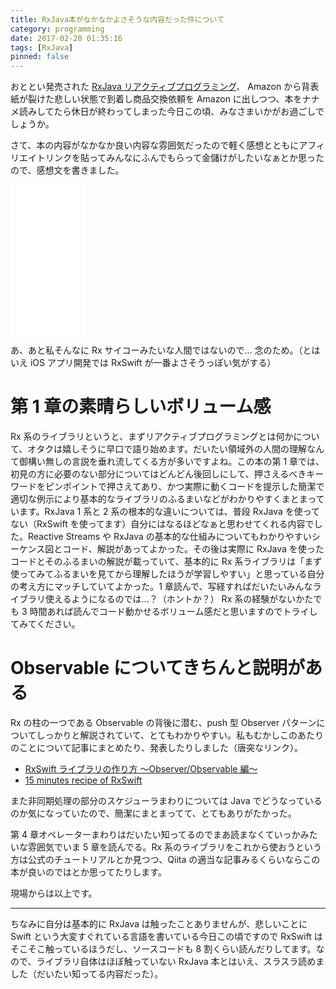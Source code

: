 ```yaml
---
title: RxJava本がなかなかよさそうな内容だった件について
category: programming
date: 2017-02-20 01:35:16
tags: [RxJava]
pinned: false
---
```


おととい発売された [RxJava リアクティブプログラミング](http://amzn.to/2kBFQQ6)、 Amazon から背表紙が裂けた悲しい状態で到着し商品交換依頼を Amazon に出しつつ、本をナナメ読みしてたら休日が終わってしまった今日この頃、みなさまいかがお過ごしでしょうか。

さて、本の内容がなかなか良い内容な雰囲気だったので軽く感想とともにアフィリエイトリンクを貼ってみんなにふんでもらって金儲けがしたいなぁとか思ったので、感想文を書きました。

<iframe style="width:120px;height:240px;" marginwidth="0" marginheight="0" scrolling="no" frameborder="0" src="//rcm-fe.amazon-adsystem.com/e/cm?lt1=_blank&bc1=000000&IS2=1&bg1=FFFFFF&fc1=000000&lc1=0000FF&t=interchangewe-22&o=9&p=8&l=as4&m=amazon&f=ifr&ref=as_ss_li_til&asins=4798149519&linkId=23c59b51fa29412f8e6704234662a56d"></iframe>

あ、あと私そんなに Rx サイコーみたいな人間ではないので... 念のため。（とはいえ iOS アプリ開発では RxSwift が一番よさそうっぽい気がする）

# 第 1 章の素晴らしいボリューム感

Rx 系のライブラリというと、まずリアクティブプログラミングとは何かについて、オタクは嬉しそうに早口で語り始めます。だいたい領域外の人間の理解なんて御構い無しの言説を垂れ流してくる方が多いですよね。この本の第 1 章では、初見の方に必要のない部分についてはどんどん後回しにして、押さえるべきキーワードをピンポイントで押さえてあり、かつ実際に動くコードを提示した簡潔で適切な例示により基本的なライブラリのふるまいなどがわかりやすくまとまっています。RxJava 1 系と 2 系の根本的な違いについては、普段 RxJava を使ってない（RxSwift を使ってます）自分にはなるほどなぁと思わせてくれる内容でした。Reactive Streams や RxJava の基本的な仕組みについてもわかりやすいシーケンス図とコード、解説があってよかった。その後は実際に RxJava を使ったコードとそのふるまいの解説が載っていて、基本的に Rx 系ライブラリは「まず使ってみてふるまいを見てから理解したほうが学習しやすい」と思っている自分の考え方にマッチしていてよかった。1 章読んで、写経すればだいたいみんなライブラリ使えるようになるのでは...？（ホントか？） Rx 系の経験がないかたでも 3 時間あれば読んでコード動かせるボリューム感だと思いますのでトライしてみてください。

# Observable についてきちんと説明がある

Rx の柱の一つである Observable の背後に潜む、push 型 Observer パターンについてしっかりと解説されていて、とてもわかりやすい。私もむかしこのあたりのことについて記事にまとめたり、発表したりしました（唐突なリンク）。

- [RxSwift ライブラリの作り方 〜Observer/Observable 編〜](http://qiita.com/gomi_ningen/items/dc08a8a5514be9aa0eb2)
- [15 minutes recipe of RxSwift](http://niconare.nicovideo.jp/watch/kn1358)

また非同期処理の部分のスケジューラまわりについては Java でどうなっているのか気になっていたので、簡潔にまとまってて、とてもありがたかった。

第 4 章オペレーターまわりはだいたい知ってるのでまあ読まなくていっかみたいな雰囲気でいま 5 章を読んでる。Rx 系のライブラリをこれから使おうという方は公式のチュートリアルとか見つつ、Qiita の適当な記事みるくらいならこの本が良いのではとか思ってたりします。

現場からは以上です。

---

ちなみに自分は基本的に RxJava は触ったことありませんが、悲しいことに Swift という大変すぐれている言語を書いている今日この頃ですので RxSwift はそこそこ触っているほうだし、ソースコードも 8 割くらい読んだりしてます。なので、ライブラリ自体はほぼ触っていない RxJava 本とはいえ、スラスラ読めました（だいたい知ってる内容だった）。
